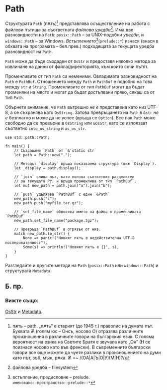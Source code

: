 # Path

Структурата `Path` (пѫть)[^path] представлява осъществление на работа с файлови
пътища за съответната _файлова уредба_[^filesystem]. Има две разновидности на
`Path`: `posix::Path` – за UNIX-подобни _уредби_, и `windows::Path` – за
Windows.  _Встъплението_[^prelude](`prelude::*`) изнася (внася в обхвата на
програмата – бел.прев.) подходящата за текущата уредба разновидност на `Path`. 

`Path` може да бъде създаден от `OsStr` и предоставя няколко метода за
извличане на данни от файла/директорията, към които сочи пътят.

Променливите от тип `Path` са неменими. Овладимата разновидност на `Path` е
`PathBuf`. Отношението между `Path` и `PathBuf` е подобно на това между `str` и
`String`.  Променливите от тип `PathBuf` могат да бъдат променяни на място и
могат да бъдат достъпвани пряко, сякаш са от тип `Path`.

Обърнете внимание, че `Path` вътрешно _не е_ представена като низ UTF-8, а се
съхранява като `OsString`. Затова превръщането на `Path` в `&str` _не е_
безплатно и може да не успее (връща се `Option`). Все пак `Path` може свободно
да се превърне в `OsString` или `&OsStr`, като се използват съответно
`into_os_string` и `as_os_str`.

```rust,editable
use std::path::Path;

fn main() {
    // Създаваме `Path` от `&'static str`
    let path = Path::new(".");

    // Методът `display` връща показваема структура (виж `Display`).
    let _display = path.display();

    // `join` слива път, като ползва съответния разделител
    // за текущата РУ, и връща променлива от тип `PathBuf`.
    let mut new_path = path.join("a").join("b");

    // `push` удължава `PathBuf` с един `&Path`
    new_path.push("c");
    new_path.push("myfile.tar.gz");

    // `set_file_name` обновява името на файла в променливата `PathBuf`
    new_path.set_file_name("package.tgz");

    // Превръща `PathBuf` в отрязък от низ.
    match new_path.to_str() {
        None => panic!("Новият пѫть е недействителна UTF-8 последователност"),
        Some(s) => println!("Новият пѫть е {}", s),
    }
}

```

Разгледайте и другите методи на `Path` (`posix::Path` или `windows::Path`)
и структурата `Metadata`.

## Б. пр.

[^path]: пѫть – path. „пѫть” е старият (до 1945 г.) правопис на думата
  път. Буквата Ѫ (голям юс – Онсъ, носово О) отразява различните произношения в
  различните говори на българския език. С голяма вероятност на езика на Светите Братя
  е звучала като „Он” (Н се поизнася носово като във френски). В съвременните
  български говори все още можете да чуете разлики в произношението на думи
  като път, зъб, мъж, рѫка. Ѫ =~ /(ОА|А|Ъ|О|У)(М|Н)?/

[^filesystem]: файлова уредба – filesystem

[^prelude]: встъпление, предисловие – prelude. `именовано::пространство::prelude::*` 

### Вижте също:

[OsStr][1] и [Metadata][2].

[1]: https://doc.rust-lang.org/std/ffi/struct.OsStr.html
[2]: https://doc.rust-lang.org/std/fs/struct.Metadata.html
